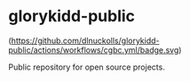glorykidd-public
================

(https://github.com/dlnuckolls/glorykidd-public/actions/workflows/cgbc.yml/badge.svg)

Public repository for open source projects.
